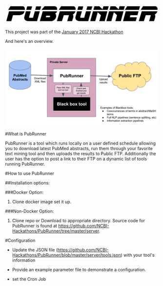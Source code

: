 ![Logo](logo.png)

This project was part of the [January 2017 NCBI Hackathon](https://www.ncbi.nlm.nih.gov/news/11-17-2016-biomedical-informatics-hackathon/)

And here's an overview.

![Overview diagram](overview.png)

#What is PubRunner

PubRunner is a tool which runs locally on a user defined schedule allowing you to download latest PubMed abstracts,
run them through your favorite text mining tool and then uploads the results to Public FTP. Additionally the user has the option to post a link to their FTP on a dynamic list of tools running PubRunner.

#How to use PubRunner

##Installation options:

###Docker Option:
  1. Clone docker image set it up.


###Non-Docker Option:

1. Clone repo or Download to appropriate directory.
    Source code for PubRunner is found at https://github.com/NCBI-Hackathons/PubRunner/tree/master/server.

#Configuration
  - Update the JSON file (https://github.com/NCBI-Hackathons/PubRunner/blob/master/server/tools.json) with your tool's          information
  
  - Provide an example parameter file to demonstrate a configuration.

  - set the Cron Job

